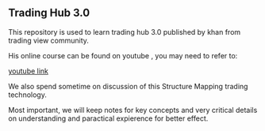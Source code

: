 ## Trading Hub 3.0 


This repository is used to learn trading hub 3.0 published by khan from trading view community.

His online course can be found on youtube , you may need to refer to:

[youtube link](https://www.youtube.com/watch?v=-ibI6D-5ZWQ&list=PLZ4o6EHN-FUtzgNrhNppd7RGdPs1tkoPm)

We also spend sometime on discussion of this Structure Mapping trading technology.

Most important, we will keep notes for key concepts and very critical details on understanding and 
paractical expierence for better effect.
